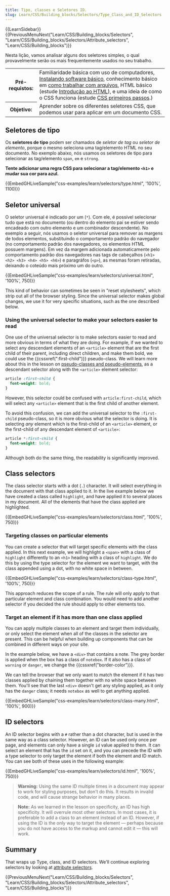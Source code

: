 ```yaml
---
title: Tipo, classes e Seletores ID.
slug: Learn/CSS/Building_blocks/Selectors/Type_Class_and_ID_Selectors
---
```


{{LearnSidebar}}{{PreviousMenuNext("Learn/CSS/Building_blocks/Selectors", "Learn/CSS/Building_blocks/Selectors/Attribute_selectors", "Learn/CSS/Building_blocks")}}

Nesta lição, vamos analisar alguns dos seletores simples, o qual provavelmente serão os mais frequentemente usados no seu trabalho.
<table>
  <tbody>
    <tr>
      <th scope="row">Pré-requistos:</th>
      <td>Familiaridade básica com uso de computadores,
        <a
          href="/pt-BR/docs/Learn/Getting_started_with_the_web/Installing_basic_software"
          >Instalando software básico</a
        >, conhecimento básico em
        <a
          href="/pt-BR/docs/Learn/Getting_started_with_the_web/Dealing_with_files"
          >como trabalhar com arquivos</a
        >, HTML básico (estude
        <a href="/pt-BR/docs/Learn/HTML/Introduction_to_HTML"
          >Introdução ao HTML</a
        >), e uma ideia de como o CSS funciona  (estude
        <a href="/pt-BR/docs/Learn/CSS/First_steps">CSS primeiros passos</a>.)
      </td>
    </tr>
    <tr>
      <th scope="row">Objetivo:</th>
      <td>
        Aprender sobre os diferentes seletores CSS, que podemos usar para aplicar em um documento CSS.
      </td>
    </tr>
  </tbody>
</table>

## Seletores de tipo

Os **seletores de tipo** podem ser chamados de _seletor de tag_ ou _seletor de elemento_, porque o mesmo seleciona uma tag/elemento HTML no seu documento. No exemplo abaixo, nós usamos os seletores de tipo para selecionar as tag/elemento `span`, `em` e `strong`.

**Tente adicionar uma regra CSS para selecionar a tag/elemento `<h1>`  e mudar sua cor para azul.**

{{EmbedGHLiveSample("css-examples/learn/selectors/type.html", '100%', 1100)}}

## Seletor universal

O seletor universal é indicado por um (`*`). Com ele, é possível selecionar tudo que está no documento (ou dentro do elemento pai se estiver sendo encadeado com outro elemento e um combinador descendente). No exemplo a seguir, nós usamos o seletor universal para remover as margens de todos elementos, substituindo o comportamento padrão do navegador (no comportamento padrão dos navegadores, os elementos HTML possuem margens). Em vez da margem adicionada automaticamente pelo comportamento padrão dos navegadores nas tags de cabeçalhos (`<h1> <h2> <h3> <h4> <h5> <h6>`) e paragráfos (`<p>`), as mesmas foram retiradas, deixando o coteúdo mais próximo um do outro.

{{EmbedGHLiveSample("css-examples/learn/selectors/universal.html", '100%', 750)}}

This kind of behavior can sometimes be seen in "reset stylesheets", which strip out all of the browser styling. Since the universal selector makes global changes, we use it for very specific situations, such as the one described below.

### Using the universal selector to make your selectors easier to read

One use of the universal selector is to make selectors easier to read and more obvious in terms of what they are doing. For example, if we wanted to select any descendant elements of an `<article>` element that are the first child of their parent, including direct children, and make them bold, we could use the {{cssxref(":first-child")}} pseudo-class. We will learn more about this in the lesson on [pseudo-classes and pseudo-elements](/en-US/docs/Learn/CSS/Building_blocks/Selectors/Pseudo-classes_and_pseudo-elements), as a descendant selector along with the `<article>` element selector:

```css
article :first-child {
  font-weight: bold;
}
```

However, this selector could be confused with `article:first-child`, which will select any `<article>` element that is the first child of another element.

To avoid this confusion, we can add the universal selector to the `:first-child` pseudo-class, so it is more obvious what the selector is doing. It is selecting _any_ element which is the first-child of an `<article>` element, or the first-child of any descendant element of `<article>`:

```css
article *:first-child {
  font-weight: bold;
}
```

Although both do the same thing, the readability is significantly improved.

## Class selectors

The class selector starts with a dot (`.`) character. It will select everything in the document with that class applied to it. In the live example below we have created a class called `highlight`, and have applied it to several places in my document. All of the elements that have the class applied are highlighted.

{{EmbedGHLiveSample("css-examples/learn/selectors/class.html", '100%', 750)}}

### Targeting classes on particular elements

You can create a selector that will target specific elements with the class applied. In this next example, we will highlight a `<span>` with a class of `highlight` differently to an `<h1>` heading with a class of `highlight`. We do this by using the type selector for the element we want to target, with the class appended using a dot, with no white space in between.

{{EmbedGHLiveSample("css-examples/learn/selectors/class-type.html", '100%', 750)}}

This approach reduces the scope of a rule. The rule will only apply to that particular element and class combination. You would need to add another selector if you decided the rule should apply to other elements too.

### Target an element if it has more than one class applied

You can apply multiple classes to an element and target them individually, or only select the element when all of the classes in the selector are present. This can be helpful when building up components that can be combined in different ways on your site.

In the example below, we have a `<div>` that contains a note. The grey border is applied when the box has a class of `notebox`. If it also has a class of `warning` or `danger`, we change the {{cssxref("border-color")}}.

We can tell the browser that we only want to match the element if it has two classes applied by chaining them together with no white space between them. You'll see that the last `<div>` doesn't get any styling applied, as it only has the `danger` class; it needs `notebox` as well to get anything applied.

{{EmbedGHLiveSample("css-examples/learn/selectors/class-many.html", '100%', 900)}}

## ID selectors

An ID selector begins with a `#` rather than a dot character, but is used in the same way as a class selector. However, an ID can be used only once per page, and elements can only have a single `id` value applied to them. It can select an element that has the `id` set on it, and you can precede the ID with a type selector to only target the element if both the element and ID match. You can see both of these uses in the following example:

{{EmbedGHLiveSample("css-examples/learn/selectors/id.html", '100%', 750)}}

> **Warning:** Using the same ID multiple times in a document may appear to work for styling purposes, but don't do this. It results in invalid code, and will cause strange behavior in many places.

> **Note:** As we learned in the lesson on specificity, an ID has high specificity. It will overrule most other selectors. In most cases, it is preferable to add a class to an element instead of an ID. However, if using the ID is the only way to target the element — perhaps because you do not have access to the markup and cannot edit it — this will work.

## Summary

That wraps up Type, class, and ID selectors. We'll continue exploring selectors by looking at [attribute selectors](/en-US/docs/Learn/CSS/Building_blocks/Selectors/Attribute_selectors).

{{PreviousMenuNext("Learn/CSS/Building_blocks/Selectors", "Learn/CSS/Building_blocks/Selectors/Attribute_selectors", "Learn/CSS/Building_blocks")}}
